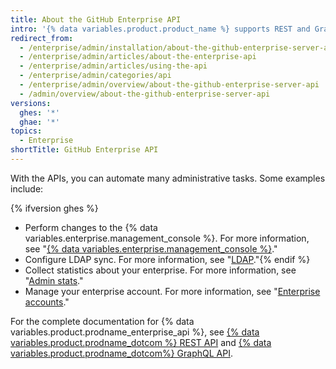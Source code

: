 ```yaml
---
title: About the GitHub Enterprise API
intro: '{% data variables.product.product_name %} supports REST and GraphQL APIs.'
redirect_from:
  - /enterprise/admin/installation/about-the-github-enterprise-server-api
  - /enterprise/admin/articles/about-the-enterprise-api
  - /enterprise/admin/articles/using-the-api
  - /enterprise/admin/categories/api
  - /enterprise/admin/overview/about-the-github-enterprise-server-api
  - /admin/overview/about-the-github-enterprise-server-api
versions:
  ghes: '*'
  ghae: '*'
topics:
  - Enterprise
shortTitle: GitHub Enterprise API
---
```


With the APIs, you can automate many administrative tasks. Some examples include:

{% ifversion ghes %}
- Perform changes to the {% data variables.enterprise.management_console %}. For more information, see "[{% data variables.enterprise.management_console %}](/enterprise/user/rest/reference/enterprise-admin#management-console)."
- Configure LDAP sync. For more information, see "[LDAP](/enterprise/user/rest/reference/enterprise-admin#ldap)."{% endif %}
- Collect statistics about your enterprise. For more information, see "[Admin stats](/rest/reference/enterprise-admin#admin-stats)."
- Manage your enterprise account. For more information, see "[Enterprise accounts](/graphql/guides/managing-enterprise-accounts)."

For the complete documentation for {% data variables.product.prodname_enterprise_api %}, see [{% data variables.product.prodname_dotcom %} REST API](/rest) and [{% data variables.product.prodname_dotcom%} GraphQL API](/graphql). 
